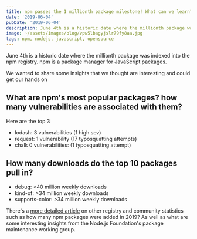 ```yaml
---
title: npm passes the 1 millionth package milestone! What can we learn?
date: '2019-06-04'
pubDate: '2019-06-04'
description: June 4th is a historic date where the millionth package was indexed into the npm registry. npm is a package manager for JavaScript packages.
image: ~/assets/images/blog/vpw5lbagyjslr79fy8aa.jpg
tags: npm, nodejs, javascript, opensource
---
```


June 4th is a historic date where the millionth package was indexed into the npm registry. npm is a package manager for JavaScript packages.

We wanted to share some insights that we thought are interesting and could get our hands on

## What are npm's most popular packages? how many vulnerabilities are associated with them?

Here are the top 3

* lodash: 3 vulnerabilities (1 high sev)
* request: 1 vulnerability (17 typosquatting attempts)
* chalk	0 vulnerabilities: (1 typosquatting attempt)

## How many downloads do the top 10 packages pull in?

* debug: >40 million weekly downloads
* kind-of: >34 million weekly downloads
* supports-color: >34 million weekly downloads

There's a [more detailed article](https://snyk.io/blog/npm-passes-the-1-millionth-package-milestone-what-can-we-learn) on other registry and community statistics such as how many npm packages were added in 2019? As well as what are some interesting insights from the Node.js Foundation's package maintenance working group.



